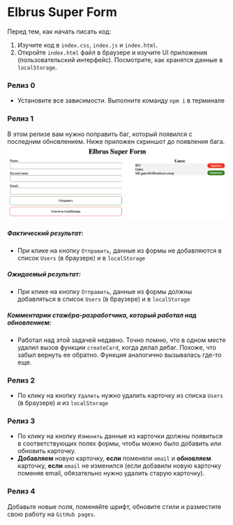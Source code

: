 # Elbrus Super Form

Перед тем, как начать писать код:
1) Изучите код в `index.css`, `index.js` и `index.html`.
2) Откройте `index.html` файл в браузере и изучите UI приложения (пользовательский интерфейс). Посмотрите, как хранятся данные в `localStorage`.

### Релиз 0
- Установите все зависимости. Выполните команду `npm i` в терминале

### Релиз 1
В этом релизе вам нужно поправить баг, который появился с последним обновлением. Ниже приложен скриншот до появления бага.
![studentInfo](./assests/studentInfo.png)

##### Фактический результат:
- При клике на кнопку `Отправить`, данные из формы не добавляются в список `Users` (в браузере) и в `localStorage`   

##### Ожидаемый результат:
- При клике на кнопку `Отправить`, данные из формы должны добавляться в список `Users` (в браузере) и в `localStorage`

##### Комментарии стажёра-разработчика, который работал над обновлением:
- Работал над этой задачей недавно. Точно помню, что в одном месте удалил вызов функции `createCard`, когда делал дебаг. Похоже, что забыл вернуть ее обратно. Функция аналогично вызывалась где-то еще.

### Релиз 2
- По клику на кнопку `Удалить` нужно удалить карточку из списка `Users` (в браузере) и из `localStorage`

### Релиз 3
- По клику на кнопку `Изменить` данные из карточки должны появиться в соответствующих полях формы, чтобы можно было добавить или обновить карточку. 
- **Добавляем** новую карточку, **если** поменяли `email` и **обновляем** карточку, **если** `email` не изменился (если добавили новую карточку поменяв email, обязательно нужно удалить старую карточку). 

### Релиз 4
Добавьте новые поля, поменяйте шрифт, обновите стили и разместите свою работу на `GitHub pages`.
